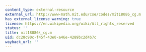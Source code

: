 ```yaml
---
content_type: external-resource
external_url: http://www-math.mit.edu/cse/codes/mit18086_cg.m
has_external_license_warning: true
license: https://en.wikipedia.org/wiki/All_rights_reserved
status: ''
title: mit18086\_cg.m
uid: dc20c90c-f45f-43e0-a46e-4289bc2d4b7c
wayback_url: ''
---
```

